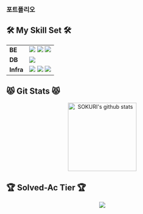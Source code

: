<div> 
  <h3>포트폴리오</h3>

## 🛠 My Skill Set 🛠
<table border=0>
  <tr>
    <td>
      <b>BE</b>
    </td>
    <td>
      <img src="https://img.shields.io/badge/Java-007396?style=for-the-badge&logo=java&logoColor=white">
      <img src="https://img.shields.io/badge/SpringBoot-6DB33F?style=for-the-badge&logo=springboot&logoColor=white">
      <img src="https://img.shields.io/badge/SpringSecurity-6DB33F?style=for-the-badge&logo=springsecurity&logoColor=white">
    </td>
  </tr>
  <tr>
    <td>
      <b>DB</b>
    </td>
    <td>
      <img src="https://img.shields.io/badge/MariaDB-003545?style=for-the-badge&logo=mariadb&logoColor=white">
    </td>  
  </tr>
  <tr>
    <td>
      <b>Infra</b>
    </td>
    <td>
      <img src="https://img.shields.io/badge/Jenkins-D24939?style=for-the-badge&logo=jenkins&logoColor=white">
      <img src="https://img.shields.io/badge/Docker-2496ED?style=for-the-badge&logo=docker&logoColor=white">
      <img src="https://img.shields.io/badge/AmazonAWS-232F3E?style=for-the-badge&logo=amazonaws&logoColor=white">
    </td>  
  </tr>
</table>
  
  
## 😾 Git Stats 😾
<div class="git-stats" align="center">
  <a href="https://github.com/Eungyeol41"><img align="center" style="height:180px" src="https://github-readme-stats.vercel.app/api?username=se6816&show_icons=true&theme=onedark&hide_border=true&bg_color=30,7F7FD5,86A8E7,91eae4&title_color=fff&text_color=fff" alt="SOKURI's github stats" /></a>
</div>

## 🏆 Solved-Ac Tier 🏆
  <div class="solved-ac" align="center">
    <a href="http://solved.ac/redped"><img src="http://mazassumnida.wtf/api/generate_badge?boj=redped" /></>
  </div>
</div>
